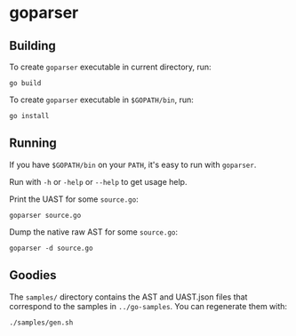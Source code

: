 # goparser

## Building

To create `goparser` executable in current directory, run:

    go build

To create `goparser` executable in `$GOPATH/bin`, run:

    go install

## Running

If you have `$GOPATH/bin` on your `PATH`, it's easy to run with `goparser`.

Run with `-h` or `-help` or `--help` to get usage help.

Print the UAST for some `source.go`:

    goparser source.go

Dump the native raw AST for some `source.go`:

    goparser -d source.go

## Goodies

The `samples/` directory contains the AST and UAST.json files that correspond to the samples in `../go-samples`. You can regenerate them with:

    ./samples/gen.sh
